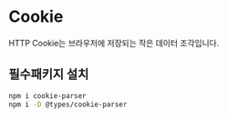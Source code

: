 # Cookie

HTTP Cookie는 브라우저에 저장되는 작은 데이터 조각입니다.

## 필수패키지 설치

```sh
npm i cookie-parser
npm i -D @types/cookie-parser
```
